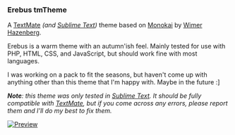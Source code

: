 ### Erebus tmTheme

A [TextMate][1] _(and [Sublime Text][4])_ theme based on [Monokai][2] by [Wimer Hazenberg][3].

Erebus is a warm theme with an autumn'ish feel. Mainly tested for use with PHP, HTML, CSS, and JavaScript, but should work fine with most languages.

I was working on a pack to fit the seasons, but haven't come up with anything other than this theme that I'm happy with. Maybe in the future :]

___Note__: this theme was only tested in [Sublime Text][4]. It should be fully compatible with [TextMate][1], but if you come across any errors, please report them and I'll do my best to fix them._

[![Preview][100]][5]


[1]: http://macromates.com/
[2]: http://www.monokai.nl/blog/2006/07/15/textmate-color-theme/
[3]: http://monokai.nl/
[4]: http://www.sublimetext.com/
[5]: http://github.com/Anomareh/Erebus.tmTheme/raw/master/screens/full.jpg

[100]: http://github.com/Anomareh/Erebus.tmTheme/raw/master/screens/small.jpg